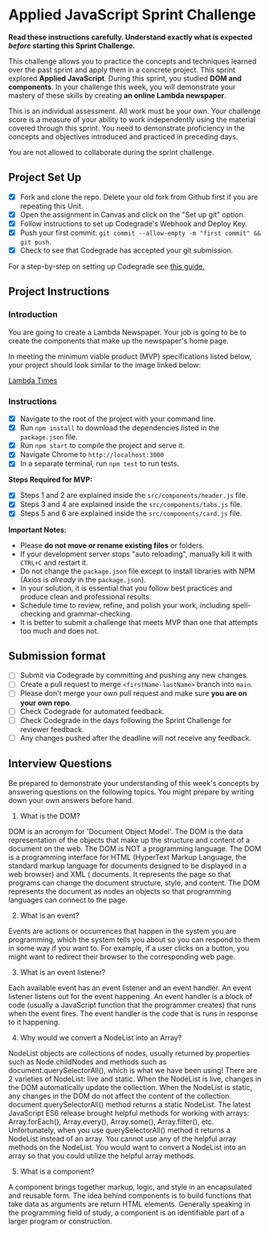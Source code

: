 # Applied JavaScript Sprint Challenge

**Read these instructions carefully. Understand exactly what is expected _before_ starting this Sprint Challenge.**

This challenge allows you to practice the concepts and techniques learned over the past sprint and apply them in a concrete project. This sprint explored **Applied JavaScript**. During this sprint, you studied **DOM and components**. In your challenge this week, you will demonstrate your mastery of these skills by creating **an online Lambda newspaper**.

This is an individual assessment. All work must be your own. Your challenge score is a measure of your ability to work independently using the material covered through this sprint. You need to demonstrate proficiency in the concepts and objectives introduced and practiced in preceding days.

You are not allowed to collaborate during the sprint challenge.

## Project Set Up

- [X] Fork and clone the repo. Delete your old fork from Github first if you are repeating this Unit.
- [X] Open the assignment in Canvas and click on the "Set up git" option.
- [X] Follow instructions to set up Codegrade's Webhook and Deploy Key.
- [X] Push your first commit: `git commit --allow-empty -m "first commit" && git push`.
- [X] Check to see that Codegrade has accepted your git submission.

For a step-by-step on setting up Codegrade see [this guide.](https://www.notion.so/lambdaschool/Submitting-an-assignment-via-Code-Grade-A-Step-by-Step-Walkthrough-07bd65f5f8364e709ecb5064735ce374)

## Project Instructions

### Introduction

You are going to create a Lambda Newspaper. Your job is going to be to create the components that make up the newspaper's home page.

In meeting the minimum viable product (MVP) specifications listed below, your project should look similar to the image linked below:

[Lambda Times](https://tk-assets.lambdaschool.com/cac4803c-6e8f-4846-be0e-b20d82a34a73_lambda-times.png)

### Instructions

- [X] Navigate to the root of the project with your command line.
- [X] Run `npm install` to download the dependencies listed in the `package.json` file.
- [X] Run `npm start` to compile the project and serve it.
- [X] Navigate Chrome to `http://localhost:3000`
- [X] In a separate terminal, run `npm test` to run tests.

**Steps Required for MVP:**

- [X] Steps 1 and 2 are explained inside the `src/components/header.js` file.
- [X] Steps 3 and 4 are explained inside the `src/components/tabs.js` file.
- [X] Steps 5 and 6 are explained inside the `src/components/card.js` file.

**Important Notes:**

- Please **do not move or rename existing files** or folders.
- If your development server stops "auto reloading", manually kill it with `CTRL+C` and restart it.
- Do not change the `package.json` file except to install libraries with NPM (Axios is _already_ in the `package.json`).
- In your solution, it is essential that you follow best practices and produce clean and professional results.
- Schedule time to review, refine, and polish your work, including spell-checking and grammar-checking.
- It is better to submit a challenge that meets MVP than one that attempts too much and does not.

## Submission format

- [ ] Submit via Codegrade by committing and pushing any new changes.
- [ ] Create a pull request to merge `<firstName-lastName>` branch into `main`.
- [ ] Please don't merge your own pull request and make sure **you are on your own repo**.
- [ ] Check Codegrade for automated feedback.
- [ ] Check Codegrade in the days following the Sprint Challenge for reviewer feedback.
- [ ] Any changes pushed after the deadline will not receive any feedback.

## Interview Questions

Be prepared to demonstrate your understanding of this week's concepts by answering questions on the following topics. You might prepare by writing down your own answers before hand.

1. What is the DOM?

DOM is an acronym for 'Document Object Model'. The DOM is the data representation of the objects that make up the structure and content of a document on the web. The DOM is NOT a programming language. The DOM is a programming interface for HTML (HyperText Markup Language, the standard markup language for documents designed to be displayed in a web browser) and XML ( documents. It represents the page so that programs can change the document structure, style, and content. The DOM represents the document as nodes an objects so that programming languages can connect to the page.

2. What is an event?

Events are actions or occurrences that happen in the system you are programming, which the system tells you about so you can respond to them in some way if you want to. For example, if a user clicks on a button, you might want to redirect their browser to the corresponding web page.

3. What is an event listener?

Each available event has an event listener and an event handler. An event listener listens out for the event happening. An event handler is a block of code (usually a JavaScript function that the programmer creates) that runs when the event fires. The event handler is the code that is runs in response to it happening.

4. Why would we convert a NodeList into an Array?

NodeList objects are collections of nodes, usually returned by properties such as Node.childNodes and methods such as document.querySelectorAll(), which is what we have been using! 
There are 2 varieties of NodeList: live and static. When the NodeList is live, changes in the DOM automatically update the collection. When the NodeList is static, any changes in the DOM do not affect the content of the collection. document.querySelectorAll() method returns a static NodeList.
The latest JavaScript ES6 release brought helpful methods for working with arrays: Array.forEach(), Array.every(), Array.some(), Array.filter(), etc. Unfortunately, when you use querySelectorAll() method it returns a NodeList instead of an array. You cannot use any of the helpful array methods on the NodeList. You would want to convert a NodeList into an array so that you could utilize the helpful array methods.

5. What is a component?

A component brings together markup, logic, and style in an encapsulated and reusable form. The idea behind components is to build functions that take data as arguments are return HTML elements. Generally speaking in the programming field of study, a component is an identifiable part of a larger program or construction.